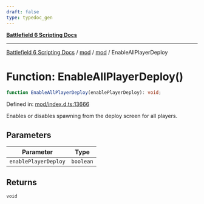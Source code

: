 ```yaml
---
draft: false
type: typedoc_gen
---
```


[**Battlefield 6 Scripting Docs**](../../../_index.md)

***

[Battlefield 6 Scripting Docs](../../../_index.md) / [mod](../../_index.md) / [mod](../_index.md) / EnableAllPlayerDeploy

# Function: EnableAllPlayerDeploy()

```ts
function EnableAllPlayerDeploy(enablePlayerDeploy): void;
```

Defined in: [mod/index.d.ts:13666](https://github.com/battlefield-portal-community/portal-docs/blob/ff09b2690670f74de7e97198022e5a97ff1161ff/generators/santiago/mod/index.d.ts#L13666)

Enables or disables spawning from the deploy screen for all players.

## Parameters

| Parameter | Type |
| ------ | ------ |
| `enablePlayerDeploy` | `boolean` |

## Returns

`void`
